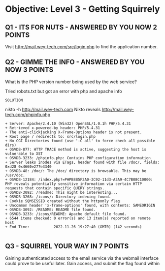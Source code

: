 # Objective: Level 3 - Getting Squirrely

## Q1 - ITS FOR NUTS - ANSWERED BY YOU NOW 2 POINTS
Visit http://mail.wey-tech.com/src/login.php to find the application number.

## Q2 - GIMME THE INFO - ANSWERED BY YOU NOW 3 POINTS
What is the PHP version number being used by the web service?

Tried robots.txt but got an error with php and apache info

	SOLUTION
nikto -h http://mail.wey-tech.com
Nikto reveals http://mail.wey-tech.com/phpinfo.php

```Nikto Output
+ Server: Apache/2.4.10 (Win32) OpenSSL/1.0.1h PHP/5.4.31
+ Retrieved x-powered-by header: PHP/5.4.31
+ The anti-clickjacking X-Frame-Options header is not present.
+ Root page / redirects to: src/login.php
+ No CGI Directories found (use '-C all' to force check all possible dirs)
+ OSVDB-877: HTTP TRACE method is active, suggesting the host is vulnerable to XST
+ OSVDB-3233: /phpinfo.php: Contains PHP configuration information
+ Server leaks inodes via ETags, header found with file /doc/, fields: 0xd28 0x4660e277e3340 
+ OSVDB-48: /doc/: The /doc/ directory is browsable. This may be /usr/doc.
+ OSVDB-12184: /index.php?=PHPB8B5F2A0-3C92-11d3-A3A9-4C7B08C10000: PHP reveals potentially sensitive information via certain HTTP requests that contain specific QUERY strings.
+ OSVDB-3092: /readme: This might be interesting...
+ OSVDB-3268: /icons/: Directory indexing found.
+ Cookie SQMSESSID created without the httponly flag
+ Uncommon header 'x-frame-options' found, with contents: SAMEORIGIN
+ OSVDB-3092: /README: README file found.
+ OSVDB-3233: /icons/README: Apache default file found.
+ 6544 items checked: 0 error(s) and 13 item(s) reported on remote host
+ End Time:           2022-11-26 19:27:40 (GMT0) (142 seconds)


```

## Q3 - SQUIRREL YOUR WAY IN 7 POINTS
Gaining authenticated access to the email service via the webmail interface could prove to be useful later. Gain access, and submit the flag found within